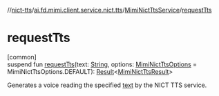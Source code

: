 //[nict-tts](../../../index.md)/[ai.fd.mimi.client.service.nict.tts](../index.md)/[MimiNictTtsService](index.md)/[requestTts](request-tts.md)

# requestTts

[common]\
suspend fun [requestTts](request-tts.md)(text: [String](https://kotlinlang.org/api/core/kotlin-stdlib/kotlin/-string/index.html), options: [MimiNictTtsOptions](../-mimi-nict-tts-options/index.md) = MimiNictTtsOptions.DEFAULT): [Result](https://kotlinlang.org/api/core/kotlin-stdlib/kotlin/-result/index.html)&lt;[MimiNictTtsResult](../-mimi-nict-tts-result/index.md)&gt;

Generates a voice reading the specified [text](request-tts.md) by the NICT TTS service.
